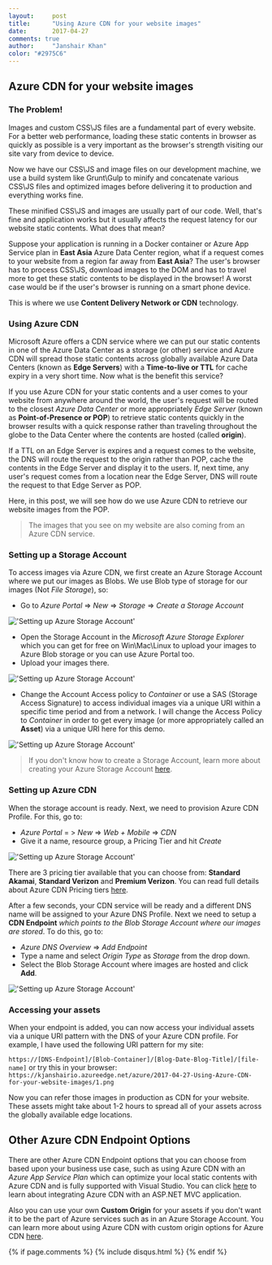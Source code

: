 ```yaml
---
layout:     post
title:      "Using Azure CDN for your website images"
date:       2017-04-27
comments: true
author:     "Janshair Khan"
color: "#2975C6"
---
```


## Azure CDN for your website images

### The Problem!

Images and custom CSS\JS files are a fundamental part of every website. For a better web performance, loading these static contents in browser as quickly as possible is a very important as the browser's strength visiting our site vary from device to device.

Now we have our CSS\JS and image files on our development machine, we use a build system like Grunt\Gulp to minify and concatenate various CSS\JS files and optimized images before delivering it to production and everything works fine.

These minified CSS\JS and images are usually part of our code. Well, that's fine and application works but it usually affects the request latency for our website static contents. What does that mean?

Suppose your application is running in a Docker container or Azure App Service plan in **East Asia** Azure Data Center region, what if a request comes to your website from a region far away from **East Asia**? The user's browser has to process CSS\JS, download images to the DOM and has to travel more to get these static contents to be displayed in the browser! A worst case would be if the user's browser is running on a smart phone device.

This is where we use **Content Delivery Network or CDN** technology.

### Using Azure CDN

Microsoft Azure offers a CDN service where we can put our static contents in one of the Azure Data Center as a storage (or other) service and Azure CDN will spread those static contents across globally available Azure Data Centers (known as **Edge Servers**) with a **Time-to-live or TTL**  for cache expiry in a very short time. Now what is the benefit this service?

If you use Azure CDN for your static contents and a user comes to your website from anywhere around the world, the user's request will be routed to the closest *Azure Data Center* or more appropriately *Edge Server* (known as **Point-of-Presence or POP**) to retrieve static contents quickly in the browser results with a quick response rather than traveling throughout the globe to the Data Center where the contents are hosted (called **origin**).

If a TTL on an Edge Server is expires and a request comes to the website, the DNS will route the request to the origin rather than POP, cache the contents in the Edge Server and display it to the users. If, next time, any user's request comes from a location near the Edge Server, DNS will route the request to that Edge Server as POP.

Here, in this post, we will see how do we use Azure CDN to retrieve our website images from the POP.

> The images that you see on my website are also coming from an Azure CDN service.

### Setting up a Storage Account

To access images via Azure CDN, we first create an Azure Storage Account where we put our images as Blobs. We use Blob type of storage for our images (Not *File Storage*), so:

- Go to *Azure Portal* => *New* => *Storage* => *Create a Storage Account*

<img src="https://kjanshairio.azureedge.net/azure/2017-04-27-Using-Azure-CDN-for-your-website-images/1.png" alt="'Setting up Azure Storage Account'" class="img-responsive center-block">

- Open the Storage Account in the *Microsoft Azure Storage Explorer* which you can get for free on Win\Mac\Linux to upload your images to Azure Blob storage or you can use Azure Portal too.
-  Upload your images there.

<img src="https://kjanshairio.azureedge.net/azure/2017-04-27-Using-Azure-CDN-for-your-website-images/2.png" alt="'Setting up Azure Storage Account'" class="img-responsive center-block">

-  Change the Account Access policy to *Container* or use a SAS (Storage Access Signature) to access individual images via a unique URI within a specific time period and from a network. I will change the Access Policy to *Container* in order to get every image (or more appropriately called an **Asset**) via a unique URI here for this demo.

<img src="https://kjanshairio.azureedge.net/azure/2017-04-27-Using-Azure-CDN-for-your-website-images/3.png" alt="'Setting up Azure Storage Account'" class="img-responsive center-block">

> If you don't know how to create a Storage Account, learn more about creating your Azure Storage Account [here](https://docs.microsoft.com/en-us/azure/storage/storage-create-storage-account).

### Setting up Azure CDN

When the storage account is ready. Next, we need to provision Azure CDN Profile. For this, go to:

- *Azure Portal* = > *New* => *Web + Mobile*  => *CDN*
- Give it a name, resource group, a Pricing Tier and hit *Create*

<img src="https://kjanshairio.azureedge.net/azure/2017-04-27-Using-Azure-CDN-for-your-website-images/4.png" alt="'Setting up Azure Storage Account'" class="img-responsive center-block">

There are 3 pricing tier available that you can choose from: **Standard Akamai**, **Standard Verizon** and **Premium Verizon**. You can read full details about Azure CDN Pricing tiers [here](https://azure.microsoft.com/en-us/pricing/details/cdn/).

After a few seconds, your CDN service will be ready and a different DNS name will be assigned to your Azure DNS Profile. Next we need to setup a **CDN Endpoint** *which points to the Blob Storage Account where our images are stored*. To do this, go to:

- *Azure DNS Overview* => *Add Endpoint*
- Type a name and select *Origin Type* as *Storage* from the drop down.
- Select the Blob Storage Account where images are hosted and click **Add**.

<img src="https://kjanshairio.azureedge.net/azure/2017-04-27-Using-Azure-CDN-for-your-website-images/5.png" alt="'Setting up Azure Storage Account'" class="img-responsive center-block">

### Accessing your assets

When your endpoint is added, you can now access your individual assets via a unique URI pattern with the DNS of your Azure CDN profile. For example, I have used the following URI pattern for my site:

`https://[DNS-Endpoint]/[Blob-Container]/[Blog-Date-Blog-Title]/[file-name]`
or try this in your browser:
`https://kjanshairio.azureedge.net/azure/2017-04-27-Using-Azure-CDN-for-your-website-images/1.png`

Now you can refer those images in production as CDN for your website. These assets might take about 1-2 hours to spread all of your assets across the globally available edge locations.

## Other Azure CDN Endpoint Options

There are other Azure CDN Endpoint options that you can choose from based upon your business use case, such as using Azure CDN with an *Azure App Service Plan* which can optimize your local static contents with Azure CDN and is fully supported with Visual Studio. You can click [here](https://docs.microsoft.com/en-us/azure/app-service-web/cdn-websites-with-cdn) to learn about integrating Azure CDN with an ASP.NET MVC application.

Also you can use your own **Custom Origin** for your assets if you don't want it to be the part of Azure services such as in an Azure Storage Account. You can learn more about using Azure CDN with custom origin options for Azure CDN [here](https://docs.microsoft.com/en-us/azure/cdn/cdn-create-new-endpoint).

{% if page.comments %}
    {% include disqus.html %}
{% endif %}